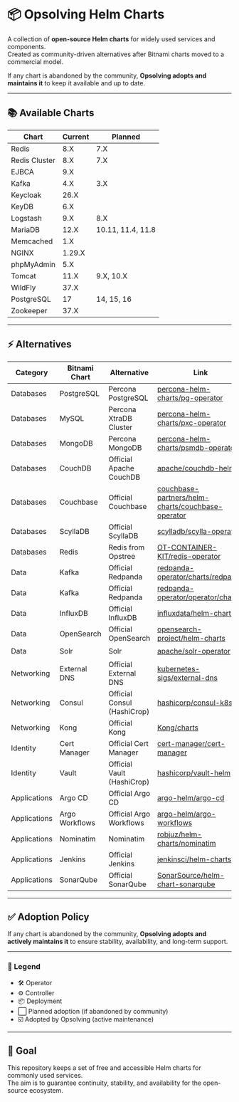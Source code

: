 # 📦 Opsolving Helm Charts

A collection of **open-source Helm charts** for widely used services and components.  
Created as community-driven alternatives after Bitnami charts moved to a commercial model.  

If any chart is abandoned by the community, **Opsolving adopts and maintains it** to keep it available and up to date.  

---

## 📚 Available Charts

| Chart         | Current | Planned           |
|---------------|---------|-------------------|
| Redis         | 8.X     | 7.X               |
| Redis Cluster | 8.X     | 7.X               |
| EJBCA         | 9.X     |                   |
| Kafka         | 4.X     | 3.X               |
| Keycloak      | 26.X    |                   |
| KeyDB         | 6.X     |                   |
| Logstash      | 9.X     | 8.X               |
| MariaDB       | 12.X    | 10.11, 11.4, 11.8 |
| Memcached     | 1.X     |                   |
| NGINX         | 1.29.X  |                   |
| phpMyAdmin    | 5.X     |                   |
| Tomcat        | 11.X    | 9.X, 10.X         |
| WildFly       | 37.X    |                   |
| PostgreSQL    | 17      | 14, 15, 16        |
| Zookeeper     | 37.X    |                   |

---

## ⚡ Alternatives

| Category      | Bitnami Chart   | Alternative            | Link                                                                 | Type | Adopted |
|---------------|-----------------|------------------------|----------------------------------------------------------------------|------|------------|
| Databases     | PostgreSQL      | Percona PostgreSQL     | [percona-helm-charts/pg-operator](https://github.com/percona/percona-helm-charts/tree/main/charts/pg-operator) | 🛠️ | ⬜ |
| Databases     | MySQL           | Percona XtraDB Cluster | [percona-helm-charts/pxc-operator](https://github.com/percona/percona-helm-charts/tree/main/charts/pxc-operator) | 🛠️ | ⬜ |
| Databases     | MongoDB         | Percona MongoDB        | [percona-helm-charts/psmdb-operator](https://github.com/percona/percona-helm-charts/tree/main/charts/psmdb-operator) | 🛠️ | ⬜ |
| Databases     | CouchDB         | Official Apache CouchDB         | [apache/couchdb-helm](https://github.com/apache/couchdb-helm/tree/main/couchdb) | 📦 | ⬜ |
| Databases     | Couchbase       | Official Couchbase              | [couchbase-partners/helm-charts/couchbase-operator](https://github.com/couchbase-partners/helm-charts/tree/master/charts/couchbase-operator) | 🛠️ | ⬜ |
| Databases     | ScyllaDB        | Official ScyllaDB              | [scylladb/scylla-operator](https://github.com/scylladb/scylla-operator/tree/master/helm) | 🛠️ | ⬜ |
| Databases     | Redis           | Redis from Opstree     | [OT-CONTAINER-KIT/redis-operator](https://github.com/OT-CONTAINER-KIT/redis-operator/tree/main/charts/redis-operator) | 🛠️ | ⬜ |
| Data          | Kafka           | Official Redpanda      | [redpanda-operator/charts/redpanda](https://github.com/redpanda-data/redpanda-operator/tree/main/charts/redpanda) | ⚙️ | ⬜ |
| Data          | Kafka           | Official Redpanda      | [redpanda-operator/operator/chart](https://github.com/redpanda-data/redpanda-operator/tree/main/operator/chart) | 🛠️ | ⬜ |
| Data          | InfluxDB        | Official InfluxDB      | [influxdata/helm-charts](https://github.com/influxdata/helm-charts) | 📦 | ⬜ |
| Data          | OpenSearch      | Official OpenSearch    | [opensearch-project/helm-charts](https://github.com/opensearch-project/helm-charts/tree/main/charts) | 📦 | ⬜ |
| Data          | Solr            | Solr                  | [apache/solr-operator](https://github.com/apache/solr-operator/tree/main/helm) | 🛠️ | ⬜ |
| Networking    | External DNS    | Official External DNS   | [kubernetes-sigs/external-dns](https://github.com/kubernetes-sigs/external-dns/tree/master/charts/external-dns) | ⚙️ | ⬜ |
| Networking    | Consul          | Official Consul (HashiCrop)     | [hashicorp/consul-k8s](https://github.com/hashicorp/consul-k8s/tree/main/charts/consul) | 📦 | ⬜ |
| Networking    | Kong            | Official Kong                  | [Kong/charts](https://github.com/Kong/charts/tree/main/charts) | 📦 | ⬜ |
| Identity      | Cert Manager    | Official Cert Manager           | [cert-manager/cert-manager](https://github.com/cert-manager/cert-manager/tree/master/deploy/charts/cert-manager) | ⚙️ | ⬜ |
| Identity      | Vault           | Official Vault (HashiCrop)               | [hashicorp/vault-helm](https://github.com/hashicorp/vault-helm) | 📦 | ⬜ |
| Applications  | Argo CD         | Official Argo CD                | [argo-helm/argo-cd](https://github.com/argoproj/argo-helm/tree/main/charts/argo-cd) | ⚙️ | ⬜ |
| Applications  | Argo Workflows  | Official Argo Workflows         | [argo-helm/argo-workflows](https://github.com/argoproj/argo-helm/tree/main/charts/argo-workflows) | ⚙️ | ⬜ |
| Applications  | Nominatim       | Nominatim              | [robjuz/helm-charts/nominatim](https://github.com/robjuz/helm-charts/tree/master/charts/nominatim) | 📦 | ⬜ |
| Applications  | Jenkins         | Official Jenkins               | [jenkinsci/helm-charts](https://github.com/jenkinsci/helm-charts/tree/main/charts/jenkins) | 📦 | ⬜ |
| Applications  | SonarQube       | Official SonarQube             | [SonarSource/helm-chart-sonarqube](https://github.com/SonarSource/helm-chart-sonarqube/tree/master/charts) | 📦 | ⬜ |

---

## ✅ Adoption Policy

If any chart is abandoned by the community, **Opsolving adopts and actively maintains it** to ensure stability, availability, and long-term support.

---

### 🔑 Legend

- 🛠️ Operator  
- ⚙️ Controller  
- 📦 Deployment
- ⬜ Planned adoption (if abandoned by community)  
- ☑️ Adopted by Opsolving (active maintenance)

---

## 🎯 Goal

This repository keeps a set of free and accessible Helm charts for commonly used services.  
The aim is to guarantee continuity, stability, and availability for the open-source ecosystem.
